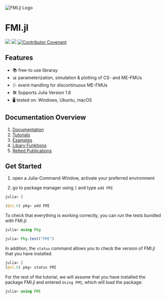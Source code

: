 <!---![FMI.jl Logo](https://github.com/ThummeTo/FMI.jl/blob/main/logo/dark/fmijl_logo_640_320.png )--->
![FMI.jl Logo](https://github.com/adribrune/FMI.jl/blob/main/logo/dark/fmijl_logo_640_320.png )
# FMI.jl


[![][docs-img]](docs-url) [![][test-img]]() [![Contributor Covenant](https://img.shields.io/badge/Contributor%20Covenant-2.1-4baaaa.svg)](code_of_conduct.md)
 
<!---Dokumentation Variablen    "FMI.jl Logo"--->

[docs-img]: https://img.shields.io/badge/docs-dev-blue.svg
[docs-url]: https://github.com/adribrune.io/FMI.jl/dev

<!---https://ThummeTo.github.io/FMI.jl/dev--->
<!--- Run FMI.jl Tests Variablen--->

[test-img]: https://github.com/ThummeTo/FMI.jl/actions/workflows/Test.yml/badge.svg

<!--- [![](https://img.shields.io/badge/docs-stable-blue.svg)](https://ThummeTo.github.io/FMI.jl/stable) --->


## Features
- 📚 free-to use libraray
- 📊 parameterization, simulation & plotting of CS- and ME-FMUs
- 🩺 event-handling for discontinuous ME-FMUs
- 🛠️ Supports Julia Version 1.6
- 🖥️ tested on: Windows, Ubuntu, macOS

## Documentation Overview
1. [Documentation](@ref)
2. [Tutorials](@ref )
3. [Examples](@ref )
4. [Libary Funktions](@ref )
5. [Relted Publications](@ref )

## Get Started
1. open a Julia-Command-Window, activate your preferred environment

1. go to package manager using ```]``` and type ```add FMI```
```julia
julia> ]

(@v1.6) pkg> add FMI
```

To check that everything is working correctly, you can run the tests bundled with FMI.jl:
```julia
julia> using Pkg

julia> Pkg.test("FMI")
```

In addition, the ```status``` command allows you to check the version of FMI.jl that you have installed.
```julia
julia> ]
(@v1.6) pkg> status FMI
```

For the rest of the tutorial, we will assume that you have installed the package FMI.jl and entered ``Using FMI``, which will load the package:

```julia
julia> using FMI
```
